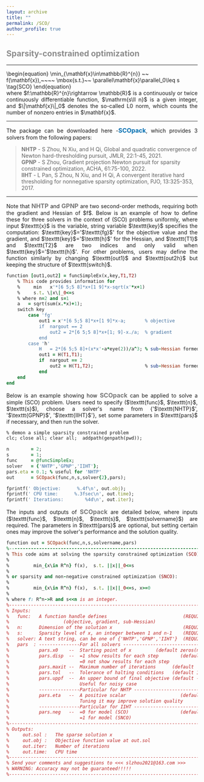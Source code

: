 ```yaml
---
layout: archive
title: ""   
permalink: /SCO/
author_profile: true
---
```


<style>
a:link {
  text-decoration: none;
}

a:visited {
  text-decoration: none;
}

a:hover {
  text-decoration: underline;
}

a:active {
  text-decoration: underline;
}
</style>

 

##  <span style="color:#8C8C8C"> Sparsity-constrained optimization</span> 
---

<p style="line-height: 1;"></p>
\begin{equation}
\min_{\mathbf{x}\in\mathbb{R}^{n}} ~~  f(\mathbf{x}),~~~~ \mbox{s.t.}~~ \parallel\mathbf{x}\parallel_0\leq s  \tag{SCO}
\end{equation}

<div style="text-align:justify;">
where  $f:\mathbb{R}^{n}\rightarrow \mathbb{R}$ is a continuously or twice continuously differentiable function, $\mathrm{s\ll n}$ is a given integer, and $\|\mathbf{x}\|_0$ denotes the so-called L0 norm, which counts the number of nonzero entries in $\mathbf{x}$.
</div>
 
<!-- ## <span style="color:#8C8C8C"> The solver and its demonstration </span> -->

---
<div style="text-align:justify;"> 
The package can be downloaded here -<a style="font-size: 16px; font-weight: bold;color:#006DB0" href="\files\SCOpack.zip" target="_blank">SCOpack</a>,
which provides 3 solvers from the following papers:
</div>

> <b style="font-size:14px;color:#777777">NHTP</b> - <span style="font-size: 14px"> S Zhou, N Xiu, and H Qi, Global and quadratic convergence of Newton hard-thresholding pursuit, JMLR, 22:1-45, 2021. </span>
<br><b style="font-size:14px;color:#777777">GPNP</b> - <span style="font-size: 14px"> S Zhou, Gradient projection Newton pursuit for sparsity constrained optimization, ACHA, 61:75-100, 2022. </span>
<br><b style="font-size:14px;color:#777777">IIHT</b> - <span style="font-size: 14px"> L Pan, S Zhou, N Xiu, and H Qi, A convergent iterative hard thresholding for nonnegative sparsity optimization, PJO, 13:325-353, 2017. </span>

---
<div style="text-align:justify;">  
Note that <b style="font-size:16px;color:#777777">NHTP</b> and <b style="font-size:16px;color:#777777">GPNP</b> are two second-order methods, requiring both the gradient and Hessian of $f$. Below is an example of how to define these for three solvers in the context of (SCO) problems uniformly, where input $\texttt{x}$ is the variable, string variable $\texttt{key}$ specifies the computation: $\texttt{key}$='$\texttt{fg}$' for the objective value and the gradient, and $\texttt{key}$='$\texttt{h}$' for the Hessian, and $\texttt{T1}$ and $\texttt{T2}$ are two indices and only valid when $\texttt{key}$='$\texttt{h}$'. For other problems, users may define the function similarly by changing $\texttt{out1}$ and $\texttt{out2h}$ but keeping the structure of $\texttt{switch}$.
</div>
<p style="line-height: 1;"></p>

```ruby
function [out1,out2] = funcSimpleEx(x,key,T1,T2)
    % This code provides information for
    %     min   x'*[6 5;5 8]*x+[1 9]*x-sqrt(x'*x+1) 
    %     s.t. \|x\|_0<=s
    % where n=2 and s=1   
    a   = sqrt(sum(x.*x)+1);
    switch key
        case 'fg'    
            out1 = x'*[6 5;5 8]*x+[1 9]*x-a;       % objective
            if  nargout == 2 
                out2 = 2*[6 5;5 8]*x+[1; 9]-x./a;  % gradient
            end
        case 'h'
            H   = 2*[6 5;5 8]+(x*x'-a*eye(2))/a^3; % sub-Hessian formed by rows indexed by T1 and columns indexed by T1
            out1 = H(T1,T1);
            if  nargout == 2 
                out2 = H(T1,T2);                   % sub-Hessian formed by rows indexed by T1 and columns indexed by T2
            end
    end
end
```

<div style="text-align:justify;">
Below is an example showing how <b style="font-size:16px;color:#777777">SCOpack</b> can be applied to solve a simple (SCO) problem. Users need to specify ($\texttt{func}$, $\texttt{n}$, $\texttt{s}$), choose a solver's name from  {'$\texttt{NHTP}$', '$\texttt{GPNP}$', '$\texttt{IIHT}$'}, set some parameters in $\texttt{pars}$ if necessary, and then run the solver.
</div>

<p style="line-height: 1;"></p>

```ruby
% demon a simple sparsity constrained problem
clc; close all; clear all;  addpath(genpath(pwd));

n        = 2;
s        = 1; 
func     = @funcSimpleEx;
solver   = {'NHTP','GPNP','IIHT'};
pars.eta = 0.1; % useful for 'NHTP'
out      = SCOpack(func,n,s,solver{2},pars); 

fprintf(' Objective:      %.4f\n', out.obj); 
fprintf(' CPU time:      %.3fsec\n', out.time);
fprintf(' Iterations:        %4d\n', out.iter);
```

<div style="text-align:justify;">
The inputs and outputs of <b style="font-size:16px;color:#777777">SCOpack</b> are detailed below, where inputs ($\texttt{func}$, $\texttt{n}$, $\texttt{s}$, $\texttt{solvername}$) are required. The parameters in $\texttt{pars}$ are optional, but setting certain ones may improve the solver's performance and the solution quality.
</div>

<p style="line-height: 1;"></p>

```ruby
function out = SCOpack(func,n,s,solvername,pars)
%--------------------------------------------------------------------------
% This code aims at solving the sparsity constrained optimization (SCO),
%
%         min_{x\in R^n} f(x),  s.t. ||x||_0<=s
%
% or sparsity and non-negative constrained optimization (SNCO):
%
%         min_{x\in R^n} f(x),  s.t. ||x||_0<=s, x>=0 
%
% where f: R^n->R and s<<n is an integer.
%--------------------------------------------------------------------------
% Inputs:
%   func:   A function handle defines                            (REQUIRED)
%                    (objective, gradient, sub-Hessian)
%   n:      Dimension of the solution x                          (REQUIRED)
%   s:      Sparsity level of x, an integer between 1 and n-1    (REQUIRED)
%   solver: A text string, can be one of {'NHTP','GPNP','IIHT'}  (REQUIRED)
%   pars  : ---------------For all solvers --------------------------------
%           pars.x0    --  Starting point of x         (default zeros(n,1))
%           pars.disp  --  =1 show results for each step        (default 1)
%                          =0 not show results for each step
%           pars.maxit --  Maximum number of iterations      (default  2e3) 
%           pars.tol   --  Tolerance of halting conditions   (default 1e-6)
%           pars.uppf  --  An upper bound of final objective (default -Inf)
%                          Useful for noisy case
%           ---------------Particular for NHTP ----------------------------
%           pars.eta   --  A positive scalar                    (default 1)  
%                          Tuning it may improve solution quality 
%           ---------------Particular for IIHT ----------------------------
%           pars.neg   --  =0 for model (SCO)                   (default 1)
%                          =1 for model (SNCO)
%--------------------------------------------------------------------------
% Outputs:
%     out.sol :   The sparse solution x
%     out.obj :   Objective function value at out.sol 
%     out.iter:   Number of iterations
%     out.time:   CPU time
%--------------------------------------------------------------------------
% Send your comments and suggestions to <<< slzhou2021@163.com >>>   
% WARNING: Accuracy may not be guaranteed!!!!!  
%--------------------------------------------------------------------------
```

